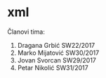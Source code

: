 # xml

Članovi tima:
1. Dragana Grbić SW22/2017
2. Marko Mijatović SW30/2017
3. Jovan Svorcan SW29/2017
4. Petar Nikolić SW31/2017
